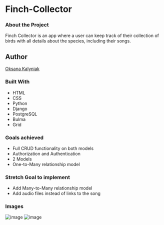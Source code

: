 # Finch-Collector

### About the Project
Finch Collector is an app where a user can keep track of their collection of birds with all details about the species, including their songs.

## Author
[Oksana Kalyniak](https://github.com/Oksanka25)

### Built With
- HTML
- CSS
- Python
- Django
- PostgreSQL
- Bulma
- Grid

### Goals achieved
- Full CRUD functionality on both models
- Authorization and Authentication
- 2 Models
- One-to-Many relationship model

### Stretch Goal to implement
- Add Many-to-Many relationship model
- Add audio files instead of links to the song

### Images
![image](https://user-images.githubusercontent.com/101350351/171727963-426768c9-3503-40c4-a476-57f612227074.png)
![image](https://user-images.githubusercontent.com/101350351/171728056-929e4509-95f5-4849-93f6-f0ec14792260.png)
